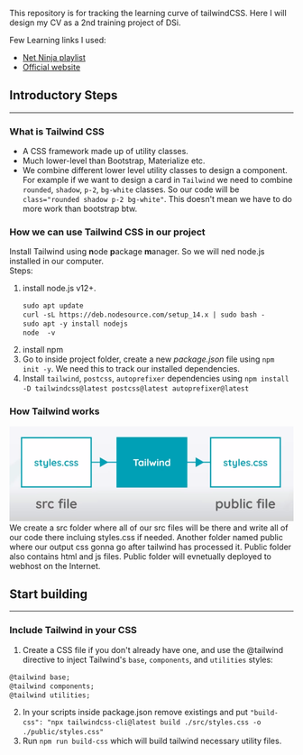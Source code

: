 This repository is for tracking the learning curve of tailwindCSS. Here I will design my CV as a 2nd training project of DSi.

Few Learning links I used:
- [Net Ninja playlist](https://www.youtube.com/watch?v=bxmDnn7lrnk&list=PL4cUxeGkcC9gpXORlEHjc5bgnIi5HEGhw)
- [Official website](https://tailwindcss.com/)

## Introductory Steps
---

### What is Tailwind CSS
- A CSS framework made up of utility classes. 
- Much lower-level than Bootstrap, Materialize etc.
- We combine different lower level utility classes to design a component. For example if we want to design a card in `Tailwind` we need to combine `rounded`, `shadow`, `p-2`, `bg-white` classes. So our code will be `class="rounded shadow p-2 bg-white"`.
This doesn't mean we have to do more work than bootstrap btw. 

### How we can use Tailwind CSS in our project
Install Tailwind using **n**ode **p**ackage **m**anager. So we will ned node.js installed in our computer.\
Steps:
1. install node.js v12+.
    ```
    sudo apt update
    curl -sL https://deb.nodesource.com/setup_14.x | sudo bash -
    sudo apt -y install nodejs
    node  -v
    ```
2. install npm
3. Go to inside project folder, create a new *package.json* file using `npm init -y`. We need this to track our installed dependencies.
4. Install `tailwind`, `postcss`, `autoprefixer` dependencies using `npm install -D tailwindcss@latest postcss@latest autoprefixer@latest`

### How Tailwind works

<img src="./Snapshots/tailwindWorkingMethod.png">
We create a src folder where all of our src files will be there and write all of our code there incluing styles.css if needed. Another folder named public where our output css gonna go after tailwind has processed it. Public folder also contains html and js files. Public folder will evnetually deployed to webhost on the Internet.

## Start building
---

### Include Tailwind in your CSS
1. Create a CSS file if you don't already have one, and use the @tailwind directive to inject Tailwind's `base`, `components`, and `utilities` styles:
```
@tailwind base;
@tailwind components;
@tailwind utilities;
```
2. In your scripts inside package.json remove existings and put `"build-css": "npx tailwindcss-cli@latest build ./src/styles.css -o ./public/styles.css"`
3. Run `npm run build-css` which will build tailwind necessary utility files.
